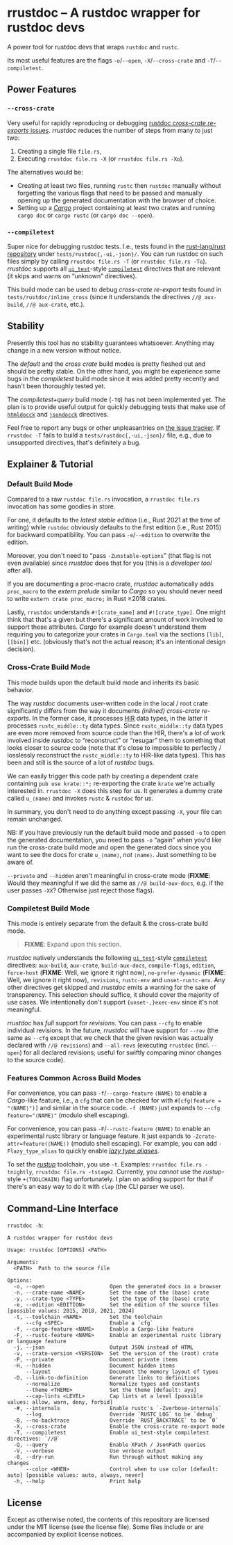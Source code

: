 # rrustdoc – A rustdoc wrapper for rustdoc devs

A power tool for rustdoc devs that wraps `rustdoc` and `rustc`.

Its most useful features are the flags `-o`/`--open`, `-X`/`--cross-crate` and `-T`/`--compiletest`.

## Power Features

### `--cross-crate`

Very useful for rapidly reproducing or debugging [rustdoc *cross-crate re-exports* issues][x-crate-reexport-bugs].
*rrustdoc* reduces the number of steps from many to just two:

1. Creating a single file `file.rs`,
2. Executing `rrustdoc file.rs -X` (or `rrustdoc file.rs -Xo`).

The alternatives would be:

* Creating at least two files, running `rustc` then `rustdoc` manually without forgetting the various flags that need to be passed and manually opening up the generated documentation with the browser of choice.
* Setting up a *[Cargo]* project containing at least two crates and running `cargo doc` or `cargo rustc` (or `cargo doc --open`).

### `--compiletest`

Super nice for debugging rustdoc tests. I.e., tests found in the [rust-lang/rust repository][rust-repo] under `tests/rustdoc{,-ui,-json}/`. You can run rustdoc on such files simply by calling `rrustdoc file.rs -T` (or `rrustdoc file.rs -To`). *rrustdoc* supports all [`ui_test`]-style [`compiletest`] directives that are relevant (it skips and warns on “unknown” directives).

This build mode can be used to debug *cross-crate re-export* tests found in `tests/rustdoc/inline_cross` (since it understands the directives `//@ aux-build`, `//@ aux-crate`, etc.).

## Stability

Presently this tool has no stability guarantees whatsoever. Anything may change in a new version without notice.

The *default* and the *cross crate* build modes is pretty fleshed out and should be pretty stable.
On the other hand, you might be experience some bugs in the *compiletest* build mode since it was added pretty recently and hasn't been thoroughly tested yet.

The *compiletest+query* build mode (`-TQ`) has not been implemented yet. The plan is to provide useful output for quickly debugging tests that make use of [`htmldocck`] and [`jsondocck`] directives.

Feel free to report any bugs or other unpleasantries on [the issue tracker][bugs].
If `rrustdoc -T` fails to build a `tests/rustdoc{,-ui,-json}/` file, e.g., due to unsupported directives, that's definitely a bug.

## Explainer & Tutorial

### Default Build Mode

Compared to a raw `rustdoc file.rs` invocation, a `rrustdoc file.rs` invocation has some goodies in store.

For one, it defaults to the *latest stable edition* (i.e., Rust 2021 at the time of writing) while `rustdoc` obviously defaults to the first edition (i.e., Rust 2015) for backward compatibility. You can pass `-e`/`--edition` to overwrite the edition.

Moreover, you don't need to “pass `-Zunstable-options`” (that flag is not even available) since *rrustdoc* does that for you (this is a *developer tool* after all).

If you are documenting a proc-macro crate, *rrustdoc* automatically adds `proc_macro` to the *extern prelude* similar to *Cargo* so you should never need to write `extern crate proc_macro;` in Rust ≥2018 crates.

Lastly, `rrustdoc` understands `#![crate_name]` and `#![crate_type]`. One might think that that's a given but there's a significant amount of work involved to support these attributes. *Cargo* for example doesn't understand them requiring you to categorize your crates in `Cargo.toml` via the sections `[lib]`, `[[bin]]` etc. (obviously that's not the actual reason; it's an intentional design decision).

### Cross-Crate Build Mode

This mode builds upon the default build mode and inherits its basic behavior.

The way *rustdoc* documents user-written code in the local / root crate significantly differs from the way it documents *(inlined) cross-crate re-exports*. In the former case, it processes [HIR] data types, in the latter it processes `rustc_middle::ty` data types. Since `rustc_middle::ty` data types are even more removed from source code than the HIR, there's a lot of work involved inside *rustdoc* to “reconstruct” or “resugar” them to something that looks closer to source code (note that it's close to impossible to perfectly / losslessly reconstruct the `rustc_middle::ty` to HIR-like data types). This has been and still is the source of a lot of *rustdoc* bugs.

We can easily trigger this code path by creating a dependent crate containing `pub use krate::*;` re-exporting the crate `krate` we're actually interested in. `rrustdoc -X` does this step for us. It generates a dummy crate called `u_⟨name⟩` and invokes `rustc` & `rustdoc` for us.

In summary, you don't need to do anything except passing `-X`, your file can remain unchanged.

NB: If you have previously run the default build mode and passed `-o` to open the generated documentation, you need to pass `-o` “again” when you'd like run the cross-crate build mode and open the generated docs since you want to see the docs for crate `u_⟨name⟩`, *not* `⟨name⟩`. Just something to be aware of.

`--private` and `--hidden` aren't meaningful in cross-crate mode (**FIXME**: Would they meaningful if we did the same as `//@ build-aux-docs`, e.g. if the user passes `-XX`? Otherwise just reject those flags).

### Compiletest Build Mode

This mode is entirely separate from the default & the cross-crate build mode.

> **FIXME**: Expand upon this section.

*rrustdoc* natively understands the following [`ui_test`]-style [`compiletest`] directives: `aux-build`, `aux-crate`, `build-aux-docs`, `compile-flags`, `edition`, `force-host` (**FIXME**: Well, we ignore it right now), `no-prefer-dynamic` (**FIXME**: Well, we ignore it right now), `revisions`, `rustc-env` and `unset-rustc-env`. Any other directives get skipped and *rrustdoc* emits a warning for the sake of transparency. This selection should suffice, it should cover the majority of use cases. We intentionally don't support `{unset-,}exec-env` since it's not meaningful.

*rrustdoc* has *full* support for *revisions*. You can pass `--cfg` to enable individual revisions. In the future, *rrustdoc* will have support for `--rev` (the same as `--cfg` except that we check that the given revision was actually declared with `//@ revisions`) and `--all-revs` (executing `rrustdoc` (incl. `--open`) for all declared revisions; useful for swiftly comparing minor changes to the source code).

### Features Common Across Build Modes

For convenience, you can pass `-f`/`--cargo-feature` `⟨NAME⟩` to enable a *Cargo*-like feature, i.e., a `cfg` that can be checked for with `#[cfg(feature = "⟨NAME⟩")]` and similar in the source code. `-f ⟨NAME⟩` just expands to `--cfg feature="⟨NAME⟩"` (modulo shell escaping).

For convenience, you can pass `-F`/`--rustc-feature` `⟨NAME⟩` to enable an experimental rustc library or language feature. It just expands to `-Zcrate-attr=feature(⟨NAME⟩)` (modulo shell escaping). For example, you can add `-Flazy_type_alias` to quickly enable *[lazy type aliases]*.

To set the *[rustup]* toolchain, you use `-t`. Examples: `rrustdoc file.rs -tnightly`, `rrustdoc file.rs -tstage2`. Currently, you *cannot* use the *rustup*-style `+⟨TOOLCHAIN⟩` flag unfortunately. I plan on adding support for that if there's an easy way to do it with `clap` (the CLI parser we use).

## Command-Line Interface

`rrustdoc -h`:

```
A rustdoc wrapper for rustdoc devs

Usage: rrustdoc [OPTIONS] <PATH>

Arguments:
  <PATH>  Path to the source file

Options:
  -o, --open                     Open the generated docs in a browser
  -n, --crate-name <NAME>        Set the name of the (base) crate
  -y, --crate-type <TYPE>        Set the type of the (base) crate
  -e, --edition <EDITION>        Set the edition of the source files [possible values: 2015, 2018, 2021, 2024]
  -t, --toolchain <NAME>         Set the toolchain
      --cfg <SPEC>               Enable a `cfg`
  -f, --cargo-feature <NAME>     Enable a Cargo-like feature
  -F, --rustc-feature <NAME>     Enable an experimental rustc library or language feature
  -j, --json                     Output JSON instead of HTML
  -v, --crate-version <VERSION>  Set the version of the (root) crate
  -P, --private                  Document private items
  -H, --hidden                   Document hidden items
      --layout                   Document the memory layout of types
  -D, --link-to-definition       Generate links to definitions
      --normalize                Normalize types and constants
      --theme <THEME>            Set the theme [default: ayu]
      --cap-lints <LEVEL>        Cap lints at a level [possible values: allow, warn, deny, forbid]
  -#, --internals                Enable rustc's `-Zverbose-internals`
      --log                      Override `RUSTC_LOG` to be `debug`
  -B, --no-backtrace             Override `RUST_BACKTRACE` to be `0`
  -X, --cross-crate              Enable the cross-crate re-export mode
  -T, --compiletest              Enable ui_test-style compiletest directives: `//@`
  -Q, --query                    Enable XPath / JsonPath queries
  -V, --verbose                  Use verbose output
  -0, --dry-run                  Run through without making any changes
      --color <WHEN>             Control when to use color [default: auto] [possible values: auto, always, never]
  -h, --help                     Print help
```

## License

Except as otherwise noted, the contents of this repository are licensed under the MIT license (see the license file). Some files include or are accompanied by explicit license notices.

[x-crate-reexport-bugs]: https://github.com/rust-lang/rust/labels/A-cross-crate-reexports
[Cargo]: https://github.com/rust-lang/cargo/
[rust-repo]: https://github.com/rust-lang/rust
[`ui_test`]: https://github.com/oli-obk/ui_test
[`compiletest`]: https://github.com/rust-lang/rust/tree/master/src/tools/compiletest
[`htmldocck`]: https://github.com/rust-lang/rust/blob/master/src/etc/htmldocck.py
[`jsondocck`]: https://github.com/rust-lang/rust/tree/master/src/tools/jsondocck
[bugs]: https://github.com/fmease/rrustdoc/issues
[HIR]: https://rustc-dev-guide.rust-lang.org/hir.html#the-hir
[lazy type aliases]: https://github.com/rust-lang/rust/issues/112792
[rustup]: https://github.com/rust-lang/rustup/
